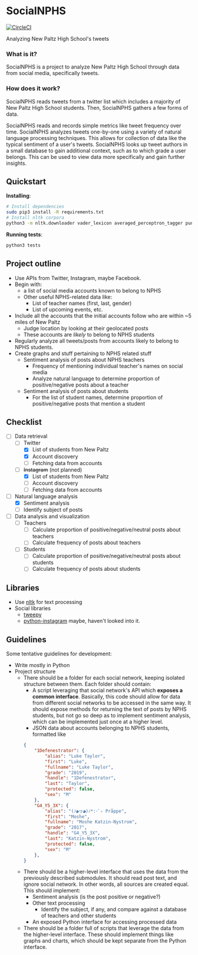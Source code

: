 # SocialNPHS
[![CircleCI](https://circleci.com/gh/controversial/SocialNPHS.svg?style=shield&circle-token=2ec99fa472c49fafdd1bbe21491bdd8eaa949669)](https://circleci.com/gh/controversial/SocialNPHS)

Analyzing New Paltz High School's tweets

### What is it?
SocialNPHS is a project to analyze New Paltz High School through data from social media, specifically tweets.

### How does it work?
SocialNPHS reads tweets from a twitter list which includes a majority of New Paltz High School students. Then, SocialNPHS gathers a few forms of data.

SocialNPHS reads and records simple metrics like tweet frequency over time. SocialNPHS analyzes tweets one-by-one using a variety of natural language processing techniques. This allows for collection of data like the typical sentiment of a user's tweets. SocialNPHS looks up tweet authors in a small database to gain additional context, such as to which grade a user belongs. This can be used to view data more specifically and gain further insights.

## Quickstart
**Installing**:
```bash
# Install dependencies
sudo pip3 install -R requirements.txt
# Install nltk corpora
python3 -m nltk.downloader vader_lexicon averaged_perceptron_tagger punkt
```
**Running tests**:
```bash
python3 tests
```

## Project outline

- Use APIs from Twitter, Instagram, maybe Facebook.
- Begin with:
	- a list of social media accounts known to belong to NPHS
	- Other useful NPHS-related data like:
		- List of teacher names (first, last, gender)
		- List of upcoming events, etc.
- Include all the accounts that the initial accounts follow who are within ~5 miles of New Paltz
	- Judge location by looking at their geolocated posts
	- These accounts are *likely* to belong to NPHS students
- Regularly analyze all tweets/posts from accounts likely to belong to NPHS students.
- Create graphs and stuff pertaining to NPHS related stuff
	- Sentiment analysis of posts about NPHS teachers
		- Frequency of mentioning individual teacher's names on social media
		- Analyze natural language to determine proportion of positive/negative posts about a teacher
	- Sentiment analysis of posts about students
		- For the list of student names, determine proportion of positive/negative posts that mention a student

## Checklist

- [ ] Data retrieval
	- [ ] Twitter
		- [x] List of students from New Paltz
		- [x] Account discovery
		- [ ] Fetching data from accounts
	- [ ] ~~Instagram~~ (not planned)
		- [x] List of students from New Paltz
		- [ ] Account discovery
		- [ ] Fetching data from accounts
- [ ] Natural language analysis
	- [x] Sentiment analysis
	- [ ] Identify subject of posts
- [ ] Data analysis and visualization
	- [ ] Teachers
		- [ ] Calculate proportion of positive/negative/neutral posts about teachers
		- [ ] Calculate frequency of posts about teachers
	- [ ] Students
		- [ ] Calculate proportion of positive/negative/neutral posts about students
		- [ ] Calculate frequency of posts about students

## Libraries

- Use [nltk](http://www.nltk.org) for text processing
- Social libraries
  - [tweepy](http://www.tweepy.org)
  - [python-instagram](https://github.com/facebookarchive/python-instagram) maybe, haven't looked into it.

## Guidelines

Some tentative guidelines for development:

- Write mostly in Python
- Project structure
  - There should be a folder for each social network, keeping isolated structure between them. Each folder should contain:
    - A script leveraging that social network's API which **exposes a common interface**. Basically, this code should allow for data from different social networks to be accessed in the same way. It should expose methods for returning the text of posts by NPHS students, but not go so deep as to implement sentiment analysis, which can be implemented just once at a higher level.
    - JSON data about accounts belonging to NPHS students, formatted like
    ```json
    {
        "1Defenestrator": {
            "alias": "Luke Taylor",
            "first": "Luke",
            "fullname": "Luke Taylor",
            "grade": "2019",
            "handle": "1Defenestrator",
            "last": "Taylor",
            "protected": false,
            "sex": "M"
        },
        "G4_Y5_3X": {
            "alias": "(ﾉ◕ヮ◕)ﾉ*:･ﾟ✧ Pråppe",
            "first": "Moshe",
            "fullname": "Moshe Katzin-Nystrom",
            "grade": "2017",
            "handle": "G4_Y5_3X",
            "last": "Katzin-Nystrom",
            "protected": false,
            "sex": "M"
        },
    }
    ```
  - There should be a higher-level interface that uses the data from the previously described submodules. It should read post text, and ignore social network. In other words, all sources are created equal. This should implement:
    - Sentiment analysis (is the post positive or negative?)
    - Other text processing
      - Identify the subject, if any, and compare against a database of teachers and other students
    - An exposed Python interface for accessing processed data
  - There should be a folder full of scripts that leverage the data from the higher-level interface. These should implement things like graphs and charts, which should be kept separate from the Python interface.
